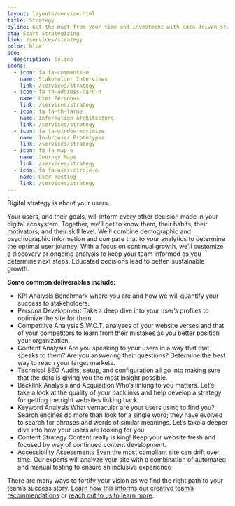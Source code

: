 ```yaml
---
layout: layouts/service.html
title: Strategy
byline: Get the most from your time and investment with data-driven strategy.
cta: Start Strategizing
link: /services/strategy
color: blue
seo:
  description: byline
icons:
  - icon: fa fa-comments-o
    name: Stakeholder Interviews
    link: /services/strategy
  - icon: fa fa-address-card-o
    name: User Personas
    link: /services/strategy
  - icon: fa fa-th-large
    name: Information Architecture
    link: /services/strategy
  - icon: fa fa-window-maximize
    name: In-browser Prototypes
    link: /services/strategy
  - icon: fa fa-map-o
    name: Journey Maps
    link: /services/strategy
  - icon: fa fa-user-circle-o
    name: User Testing
    link: /services/strategy
---
```

Digital strategy is about your users. 

Your users, and their goals, will inform every other decision made in your digital ecosystem. Together, we’ll get to know them, their habits, their motivators, and their skill level. We’ll combine demographic and psychographic information and compare that to your analytics to determine the optimal user journey. With a focus on continual growth, we’ll customize a discovery or ongoing analysis to keep your team informed as you determine next steps. Educated decisions lead to better, sustainable growth.

**Some common deliverables include:**

* KPI Analysis
Benchmark where you are and how we will quantify your success to stakeholders.
* Persona Development
Take a deep dive into your user’s profiles to optimize the site for them.
* Competitive Analysis
S.W.O.T. analyses of your website verses and that of your competitors to learn from their mistakes as you better position your organization.
* Content Analysis
Are you speaking to your users in a way that that speaks to them? Are you answering their questions? Determine the best way to reach your target markets. 
* Technical SEO
Audits, setup, and configuration all go into making sure that the data is giving you the most insight possible. 
* Backlink Analysis and Acquisition
Who’s linking to you matters. Let’s take a look at the quality of your backlinks and help develop a strategy for getting the right websites linking back
* Keyword Analysis
What vernacular are your users using to find you? Search engines do more than look for a single word; they have evolved to search for phrases and words of similar meanings. Let’s take a deeper dive into how your users are looking for you.
* Content Strategy
Content really is king! Keep your website fresh and focused by way of continued content development. 
* Accessibility Assessments
Even the most compliant site can drift over time. Our experts will analyze your site with a combination of automated and manual testing to ensure an inclusive experience 

There are many ways to fortify your vision as we find the right path to your team’s success story. <a href="creative">Learn how this informs our creative team’s recommendations</a> or <a href="../contact">reach out to us to learn more</a>. 


